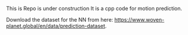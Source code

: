This is Repo is under construction
It is a cpp code for motion prediction.

Download the dataset for the NN from here:
https://www.woven-planet.global/en/data/prediction-dataset.

